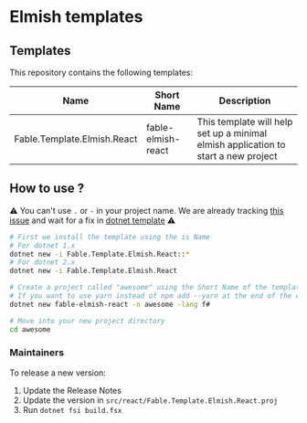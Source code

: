 # Elmish templates

## Templates

This repository contains the following templates:

| Name  | Short Name | Description  |
|---|---|---|
| Fable.Template.Elmish.React | fable-elmish-react | This template will help set up a minimal elmish application to start a new project |

## How to use ?

:warning: You can't use `.` or `-` in your project name. We are already tracking [this issue](https://github.com/fable-elmish/templates/issues/7) and wait for a fix in [dotnet template](https://github.com/dotnet/templating/issues/402) :warning:

```bash
# First we install the template using the is Name
# For dotnet 1.x
dotnet new -i Fable.Template.Elmish.React::*
# For dotnet 2.x
dotnet new -i Fable.Template.Elmish.React

# Create a project called "awesome" using the Short Name of the template
# If you want to use yarn instead of npm add --yarn at the end of the command
dotnet new fable-elmish-react -n awesome -lang f#

# Move into your new project directory
cd awesome
```

### Maintainers

To release a new version:

1. Update the Release Notes
2. Update the version in `src/react/Fable.Template.Elmish.React.proj`
3. Run `dotnet fsi build.fsx`
